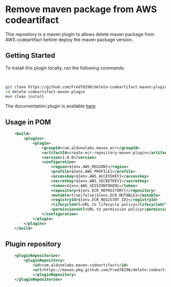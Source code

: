 # Remove maven package from AWS codeartifact

This repository is a maven plugin to allows delete maven package from AWS codeartifact before deploy the maven package version.

## Getting Started

To install this plugin locally, run the following commands:

<br>

```bash
git clone https://github.com/Fred78290/delete-codeartifact-maven-plugin.git
cd delete-codeartifact-maven-plugin
mvn clean install
```

The documentation plugin is available [here](https://fred78290.github.io/delete-codeartifact-maven-plugin/)

## Usage in POM

```xml
    <build>
        <plugins>
            <plugin>
                <groupId>com.aldunelabs.maven.ecr</groupId>
                <artifactId>create-ecr-repository-maven-plugin</artifactId>
                <version>1.0.0</version>
                <configuration>
                    <region>${env.AWS_REGION}</region>
                    <profile>${env.AWS_PROFILE}</profile>
                    <accesskey>${env.AWS_ACCESSKEY}</accesskey>
                    <secretkey>${env.AWS_SECRETKEY}</secretkey>
                    <token>${env.AWS_SESSIONTOKEN}</token>
                    <repository>${env.ECR_REPOSITORY}</repository>
                    <mutable>true|false|${env.ECR_MUTABLE}</mutable>
                    <registryId>${env.ECR_REGISTRY_ID}</registryId>
                    <lifecycleUrl>URL to lifecycle policy</lifecycleUrl>
                    <permissionsUrl>URL to permission policy</permissionsUrl>
                </configuration>
            </plugin>
        </plugins>
    </build>
```

## Plugin repository

```xml
    <pluginRepositories>
        <pluginRepository>
            <id>com.aldunelabs.maven.codeartifact</id>
            <url>https://maven.pkg.github.com/Fred78290/delete-codeartifact-maven-plugin</url>
            </pluginRepository>
    </pluginRepositories>
```
